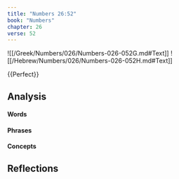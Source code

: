 ```yaml
---
title: "Numbers 26:52"
book: "Numbers"
chapter: 26
verse: 52
---
```

![[/Greek/Numbers/026/Numbers-026-052G.md#Text]]
![[/Hebrew/Numbers/026/Numbers-026-052H.md#Text]]

{{Perfect}}

## Analysis

#### Words

#### Phrases

#### Concepts

## Reflections
